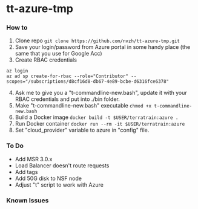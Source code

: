 # tt-azure-tmp
### How to
1. Clone repo
`git clone https://github.com/nvzh/tt-azure-tmp.git`
2. Save your login/password from Azure portal in some handy place (the same that you use for Google Acc)
3. Create RBAC credentials
```
az login
az ad sp create-for-rbac --role="Contributor" --scopes="/subscriptions/d8cf16d8-db67-4e89-bcbe-d6316fce6378"
``` 
4. Ask me to give you a "t-commandline-new.bash", update it with your RBAC credentials and put into ./bin folder.
5. Make "t-commandline-new.bash" executable
`chmod +x t-commandline-new.bash`
6. Build a Docker image
`docker build -t $USER/terratrain:azure .`
7. Run Docker container
`docker run --rm -it $USER/terratrain:azure`
8. Set "cloud_provider" variable to azure in "config" file.

### To Do
- Add MSR 3.0.x 
- Load Balancer doesn't route requests
- Add tags
- Add 50G disk to NSF node
- Adjust "t" script to work with Azure 

### Known Issues